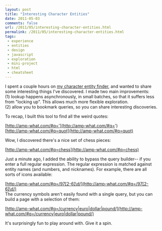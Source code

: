 ```yaml
---
layout: post
title: "Interesting Character Entities"
date: 2011-05-03
comments: false
url: /2011/05/interesting-character-entities.html
permalink: /2011/05/interesting-character-entities.html
tags:
 - experience
 - entities
 - design
 - javascript
 - exploration
 - mini-project
 - html
 - cheatsheet
---
```


I spent a couple hours on [my character entity finder](http://amp-what.com/), and wanted to share some interesting things I've discovered. I made two main improvements:  
(1) lookup happens asynchronously, in small batches, so that it suffers less from "locking up". This allows much more flexible exploration.  
(2) allow you to bookmark queries, so you can share interesting discoveries.  
  
To recap, I built this tool to find all the weird quotes:  
  
[http://amp-what.com/#q='](http://amp-what.com/#q=')  
[http://amp-what.com/#q=quot](http://amp-what.com/#q=quot)  
  
Wow, I discovered there's a nice set of chess pieces:  
  
[http://amp-what.com/#q=chess](http://amp-what.com/#q=chess)  
  
Just a minute ago, I added the ability to bypass the query builder-- if you enter a full regular expression. The regular expression is matched against entity names (and numbers, and nicknames). For example, there are all sorts of icons available:  
  
[http://amp-what.com/#q=/97[2-6]\d/](http://amp-what.com/#q=/97[2-6]\d/)  
The currency symbols aren't easily found with a single query, but you can build a page with a selection of them:  
  
[http://amp-what.com/#q=/currency|euro|dollar|pound/](http://amp-what.com/#q=/currency|euro|dollar|pound/)  
  
It's surprisingly fun to play around with. Give it a spin.

